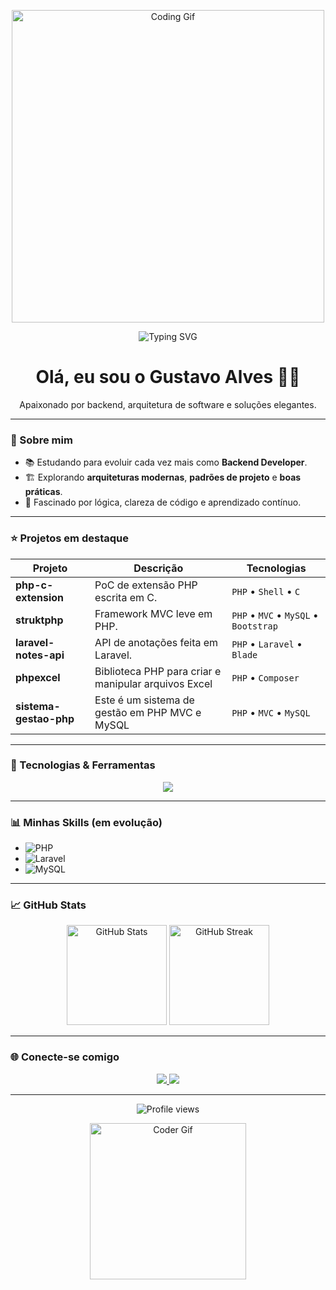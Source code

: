 <p align="center">
  <img src="https://media.giphy.com/media/qgQUggAC3Pfv687qPC/giphy.gif" width="500" alt="Coding Gif">
</p>

<p align="center">
  <img src="https://readme-typing-svg.herokuapp.com/?lines=Bem-vindo+ao+meu+perfil+👋;Sou+Desenvolvedor+Backend+🚀;Sempre+em+busca+de+aprendizado!" alt="Typing SVG">
</p>

<h1 align="center">Olá, eu sou o Gustavo Alves 👨‍💻</h1>
<p align="center">Apaixonado por backend, arquitetura de software e soluções elegantes.</p>

---

### 🧩 Sobre mim
- 📚 Estudando para evoluir cada vez mais como **Backend Developer**.  
- 🏗 Explorando **arquiteturas modernas**, **padrões de projeto** e **boas práticas**.  
- 🧠 Fascinado por lógica, clareza de código e aprendizado contínuo.  

---

### ⭐ Projetos em destaque
 
| Projeto | Descrição | Tecnologias |
|--------|------------|-------------|
| **php-c-extension** | PoC de extensão PHP escrita em C. | `PHP` • `Shell` • `C` |
| **struktphp** | Framework MVC leve em PHP. | `PHP` • `MVC` • `MySQL` • `Bootstrap` |
| **laravel-notes-api** | API de anotações feita em Laravel. | `PHP` • `Laravel` • `Blade` |
| **phpexcel** | Biblioteca PHP para criar e manipular arquivos Excel | `PHP` • `Composer` |
| **sistema-gestao-php** | Este é um sistema de gestão em PHP MVC e MySQL | `PHP` • `MVC` • `MySQL` |


---

### 🚀 Tecnologias & Ferramentas  

<p align="center">
  <img src="https://skillicons.dev/icons?i=java,spring,php,laravel,mysql,bootstrap,git,github" />
</p>

---

### 📊 Minhas Skills (em evolução)

- ![PHP](https://img.shields.io/badge/PHP-Intermediário-blue?style=for-the-badge&logo=php)
- ![Laravel](https://img.shields.io/badge/Laravel-Aprendendo-red?style=for-the-badge&logo=laravel)
- ![MySQL](https://img.shields.io/badge/MySQL-Confiante-4479A1?style=for-the-badge&logo=mysql)

---

### 📈 GitHub Stats  

<p align="center">
  <img src="https://github-readme-stats.vercel.app/api?username=gustavoalvesdev&show_icons=true&theme=tokyonight" alt="GitHub Stats" height="160"/>
  <img src="https://github-readme-streak-stats.herokuapp.com/?user=gustavoalvesdev&theme=tokyonight" alt="GitHub Streak" height="160"/>
</p>

---

### 🌐 Conecte-se comigo  

<p align="center">
  <a href="https://www.linkedin.com/in/gustavoalvesdev" target="_blank">
    <img src="https://img.shields.io/badge/LinkedIn-Gustavo%20Alves-blue?style=for-the-badge&logo=linkedin&logoColor=white">
  </a>
  <a href="mailto:gustavoalvesdasilva@outlook.com" target="_blank">
    <img src="https://img.shields.io/badge/Outlook-gustavoalvesdasilva@outlook.com-0078D4?style=for-the-badge&logo=microsoft-outlook&logoColor=white">
  </a>
</p>

---

<p align="center">
  <img src="https://komarev.com/ghpvc/?username=gustavoalvesdev&style=for-the-badge&color=blue" alt="Profile views">
</p>

<p align="center">
  <img src="https://media.giphy.com/media/du3J3cXyzhj75IOgvA/giphy.gif" width="250" alt="Coder Gif">
</p>

